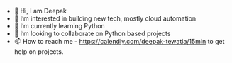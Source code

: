 - 👋 Hi, I am Deepak
- 👀 I’m interested in building new tech, mostly cloud automation
- 🌱 I’m currently learning Python
- 💞️ I’m looking to collaborate on Python based projects
- 📫 How to reach me - https://calendly.com/deepak-tewatia/15min to get help on projects.

<!---
deepak-ttpl2018/Deepak-ttpl2018 is a ✨ special ✨ repository because its `README.md` (this file) appears on your GitHub profile.
You can click the Preview link to take a look at your changes.
--->
